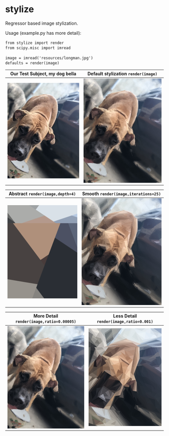 stylize
=======

Regressor based image stylization.


Usage (example.py has more detail): 
```
from stylize import render
from scipy.misc import imread

image = imread('resources/longman.jpg')
defaults = render(image)
```

Our Test Subject, my dog bella | Default stylization `render(image)`
------------- | -------------
![Bella](/resources/bella-small.jpg?raw=true "Bella looking confused")  | ![Bella](/example_images/more_detail.png?raw=true "Default stylization with stylize")

Abstract `render(image,depth=4)` | Smooth `render(image,iterations=25)`
------------- | -------------
![Bella](/example_images/abstract.png?raw=true "Abstract Bella")  | ![Bella](/example_images/smoother.png?raw=true "Smooth Bella")

More Detail `render(image,ratio=0.00005)` | Less Detail `render(image,ratio=0.001)`
------------- | -------------
![Bella](/example_images/more_detail.png?raw=true "Bella in all her glory")  | ![Bella](/example_images/less_detail.png?raw=true "Bella in low fidelity")
